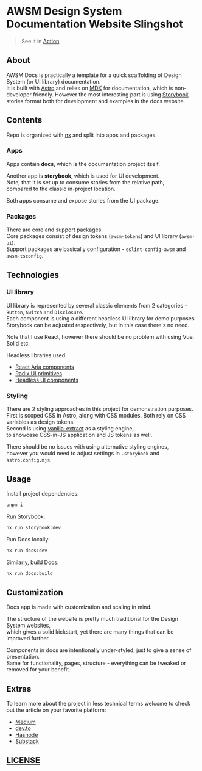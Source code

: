 # AWSM Design System Documentation Website Slingshot 

> See it in [Action](https://awsm-docs.vercel.app/)

## About

AWSM Docs is practically a template for a quick scaffolding of Design System (or UI library) documentation.  
It is built with [Astro](https://astro.build/) and relies on [MDX](https://docs.astro.build/en/guides/markdown-content/) for documentation, which is non-developer friendly. However the most interesting part is using [Storybook](https://storybook.js.org/) stories format both for development and examples in the docs website.

## Contents

Repo is organized with [nx](https://nx.dev/) and split into apps and packages.  

### Apps

Apps contain **docs**, which is the documentation project itself.

Another app is **storybook**, which is used for UI development.  
Note, that it is set up to consume stories from the relative path,  
compared to the classic in-project location.

Both apps consume and expose stories from the UI package.

### Packages

There are core and support packages.  
Core packages consist of design tokens (`awsm-tokens`) and UI library (`awsm-ui`).  
Support packages are basically configuration - `eslint-config-awsm` and `awsm-tsconfig`.


## Technologies

### UI library

UI library is represented by several classic elements from 2 categories - `Button`, `Switch` and `Disclosure`.  
Each component is using a different headless UI library for demo purposes.   
Storybook can be adjusted respectively, but in this case there's no need.

Note that I use React, however there should be no problem with using Vue, Solid etc.

Headless libraries used:

- [React Aria components](https://react-spectrum.adobe.com/react-aria/index.html)
- [Radix UI primitives](https://www.radix-ui.com/primitives)
- [Headless UI components](https://headlessui.com/)

### Styling 

There are 2 styling approaches in this project for demonstration purposes.  
First is scoped CSS in Astro, along with CSS modules. Both rely on CSS variables as design tokens.   
Second is using [vanilla-extract](https://vanilla-extract.style/) as a styling engine,  
to showcase CSS-in-JS application and JS tokens as well. 

There should be no issues with using alternative styling engines,  
however you would need to adjust settings in `.storybook` and `astro.config.mjs`.


## Usage

Install project dependencies:
```sh
pnpm i
```

Run Storybook:
```sh
nx run storybook:dev
```

Run Docs locally:
```sh
nx run docs:dev
```

Similarly, build Docs:
```sh
nx run docs:build
```


## Customization

Docs app is made with customization and scaling in mind.

The structure of the website is pretty much traditional for the Design System websites,  
which gives a solid kickstart, yet there are many things that can be improved further.  

Components in docs are intentionally under-styled, just to give a sense of presentation.  
Same for functionality, pages, structure - everything can be tweaked or removed for your benefit.  


## Extras

To learn more about the project in less technical terms welcome to check out the article on your favorite platform:

- [Medium](https://medium.com/@genedesign/how-to-build-awsm-docs-07375167a6b2)
- [dev.to](https://dev.to/genedesign/how-to-build-awsm-docs-with-storybook-and-astro-4ego)
- [Hasnode](https://designtokens.hashnode.dev/awsm-docs-with-storybook-and-astro)
- [Substack](https://genedesign.substack.com/p/how-to-build-awsm-docs)


## [LICENSE](./LICENSE)
